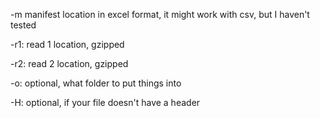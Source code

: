 -m manifest location in excel format, it might work with csv, but I haven't tested

-r1: read 1 location, gzipped

-r2: read 2 location, gzipped

-o: optional, what folder to put things into

-H: optional, if your file doesn't have a header


